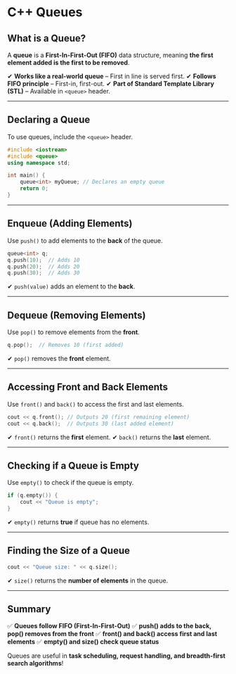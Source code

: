 # C++ Queues

## What is a Queue?

A **queue** is a **First-In-First-Out (FIFO)** data structure, meaning **the first element added is the first to be removed**.

✔ **Works like a real-world queue** – First in line is served first.
✔ **Follows FIFO principle** – First-in, first-out.
✔ **Part of Standard Template Library (STL)** – Available in `<queue>` header.

---

## Declaring a Queue

To use queues, include the `<queue>` header.

```cpp
#include <iostream>
#include <queue>
using namespace std;

int main() {
    queue<int> myQueue; // Declares an empty queue
    return 0;
}
```

---

## Enqueue (Adding Elements)

Use `push()` to add elements to the **back** of the queue.

```cpp
queue<int> q;
q.push(10);  // Adds 10
q.push(20);  // Adds 20
q.push(30);  // Adds 30
```

✔ `push(value)` adds an element to the **back**.

---

## Dequeue (Removing Elements)

Use `pop()` to remove elements from the **front**.

```cpp
q.pop();  // Removes 10 (first added)
```

✔ `pop()` removes the **front** element.

---

## Accessing Front and Back Elements

Use `front()` and `back()` to access the first and last elements.

```cpp
cout << q.front(); // Outputs 20 (first remaining element)
cout << q.back();  // Outputs 30 (last added element)
```

✔ `front()` returns the **first** element.
✔ `back()` returns the **last** element.

---

## Checking if a Queue is Empty

Use `empty()` to check if the queue is empty.

```cpp
if (q.empty()) {
    cout << "Queue is empty";
}
```

✔ `empty()` returns **true** if queue has no elements.

---

## Finding the Size of a Queue

```cpp
cout << "Queue size: " << q.size();
```

✔ `size()` returns the **number of elements** in the queue.

---

## Summary

✅ **Queues follow FIFO (First-In-First-Out)**
✅ **push() adds to the back, pop() removes from the front**
✅ **front() and back() access first and last elements**
✅ **empty() and size() check queue status**

Queues are useful in **task scheduling, request handling, and breadth-first search algorithms**!
